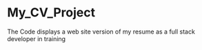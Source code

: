 # My_CV_Project
The Code displays a web site version of my resume as a full stack developer in training
